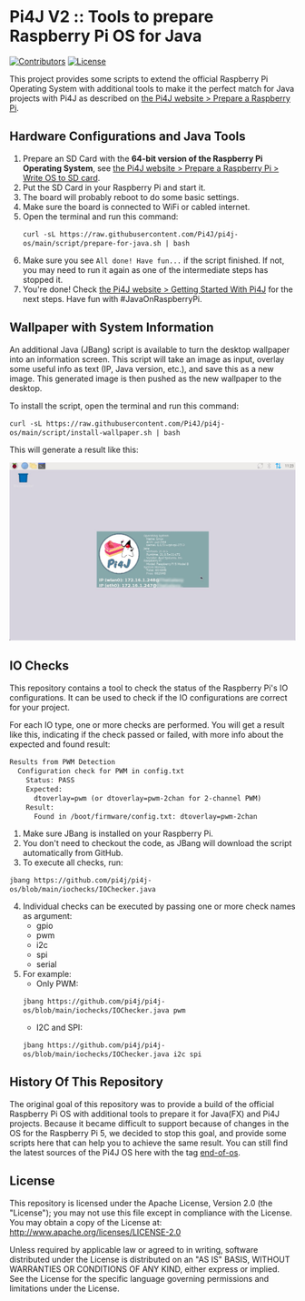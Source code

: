 # Pi4J V2 :: Tools to prepare Raspberry Pi OS for Java

[![Contributors](https://img.shields.io/github/contributors/Pi4J/pi4j-os)](https://github.com/Pi4J/pi4j-os/graphs/contributors)
[![License](https://img.shields.io/github/license/Pi4J/pi4j-os)](https://github.com/Pi4J/pi4j-os/blob/main/LICENSE)

This project provides some scripts to extend the official Raspberry Pi Operating System with additional tools to make it the perfect match for Java projects with Pi4J as described on [the Pi4J website > Prepare a Raspberry Pi](https://www.pi4j.com/prepare/).

## Hardware Configurations and Java Tools

1. Prepare an SD Card with the **64-bit version of the Raspberry Pi Operating System**, see [the Pi4J website > Prepare a Raspberry Pi > Write OS to SD card](https://www.pi4j.com/prepare/sd-card/).
2. Put the SD Card in your Raspberry Pi and start it.
3. The board will probably reboot to do some basic settings.
4. Make sure the board is connected to WiFi or cabled internet.
5. Open the terminal and run this command:
    ```shell
    curl -sL https://raw.githubusercontent.com/Pi4J/pi4j-os/main/script/prepare-for-java.sh | bash
    ```
6. Make sure you see `All done! Have fun...` if the script finished. If not, you may need to run it again as one of the intermediate steps has stopped it.
7. You're done! Check [the Pi4J website > Getting Started With Pi4J](https://www.pi4j.com/getting-started/) for the next steps. Have fun with #JavaOnRaspberryPi.

## Wallpaper with System Information

An additional Java (JBang) script is available to turn the desktop wallpaper into an information screen. This script will take an image as input, overlay some useful info as text (IP, Java version, etc.), and save this as a new image. This generated image is then pushed as the new wallpaper to the desktop.

To install the script, open the terminal and run this command:
```shell
curl -sL https://raw.githubusercontent.com/Pi4J/pi4j-os/main/script/install-wallpaper.sh | bash
```

This will generate a result like this:

![Screenshot of a generated wallpaper](screenshot/generated-wallpaper.png)

## IO Checks

This repository contains a tool to check the status of the Raspberry Pi's IO configurations. It can be used to check if the IO configurations are correct for your project.

For each IO type, one or more checks are performed. You will get a result like this, indicating if the check passed or failed, with more info about the expected and found result:

```text
Results from PWM Detection
  Configuration check for PWM in config.txt
    Status: PASS
	Expected: 
	  dtoverlay=pwm (or dtoverlay=pwm-2chan for 2-channel PWM)
	Result: 
	  Found in /boot/firmware/config.txt: dtoverlay=pwm-2chan
```

1. Make sure JBang is installed on your Raspberry Pi. 
2. You don't need to checkout the code, as JBang will download the script automatically from GitHub. 
3. To execute all checks, run:
  ```shell
  jbang https://github.com/pi4j/pi4j-os/blob/main/iochecks/IOChecker.java
  ```
4. Individual checks can be executed by passing one or more check names as argument:
    * gpio
    * pwm
    * i2c
    * spi
    * serial
5. For example:
    * Only PWM:
    ```shell
    jbang https://github.com/pi4j/pi4j-os/blob/main/iochecks/IOChecker.java pwm
    ```
    * I2C and SPI:
    ```shell
    jbang https://github.com/pi4j/pi4j-os/blob/main/iochecks/IOChecker.java i2c spi
    ```

## History Of This Repository

The original goal of this repository was to provide a build of the official Raspberry Pi OS with additional tools to prepare it for Java(FX) and Pi4J projects. Because it became difficult to support because of changes in the OS for the Raspberry Pi 5, we decided to stop this goal, and provide some scripts here that can help you to achieve the same result. You can still find the latest sources of the Pi4J OS here with the tag [end-of-os](https://github.com/Pi4J/pi4j-os/releases/tag/end-of-os).

## License

This repository is licensed under the Apache License, Version 2.0 (the "License"); you may not use this file except in compliance with the
License. You may obtain a copy of the License at: http://www.apache.org/licenses/LICENSE-2.0

Unless required by applicable law or agreed to in writing, software distributed under the License is distributed on an "AS IS" BASIS,
WITHOUT WARRANTIES OR CONDITIONS OF ANY KIND, either express or implied. See the License for the specific language governing permissions and
limitations under the License.
